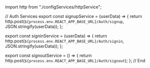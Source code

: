 import http from "./configServices/httpService";

// Auth Services
export const signupService = (userData) => {
return http.post(`${process.env.REACT_APP_BASE_URL}/Auth/signup`, JSON.stringify(userData));
};

export const signinService = (userData) => {
return http.post(`${process.env.REACT_APP_BASE_URL}/Auth/signin`, JSON.stringify(userData));
};

export const signoutService = () => {
return http.post(`${process.env.REACT_APP_BASE_URL}/Auth/signout`);
};
// End
